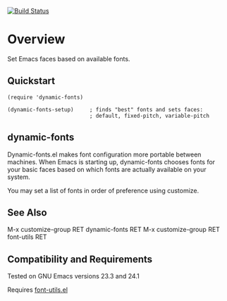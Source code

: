 [![Build Status](https://secure.travis-ci.org/rolandwalker/dynamic-fonts.png)](http://travis-ci.org/rolandwalker/dynamic-fonts)

Overview
========

Set Emacs faces based on available fonts.

Quickstart
----------

	(require 'dynamic-fonts)

	(dynamic-fonts-setup)     ; finds "best" fonts and sets faces:
	                          ; default, fixed-pitch, variable-pitch


dynamic-fonts
-------------

Dynamic-fonts.el makes font configuration more portable between
machines.  When Emacs is starting up, dynamic-fonts chooses fonts
for your basic faces based on which fonts are actually available
on your system.

You may set a list of fonts in order of preference using customize.

See Also
--------

M-x customize-group RET dynamic-fonts RET
M-x customize-group RET font-utils RET

Compatibility and Requirements
------------------------------

Tested on GNU Emacs versions 23.3 and 24.1

Requires [font-utils.el](http://github.com/rolandwalker/font-utils)
